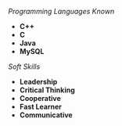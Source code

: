 _Programming Languages Known_
- __C++__
- __C__
- __Java__
- __MySQL__

_Soft Skills_
- __Leadership__
- __Critical Thinking__
- __Cooperative__
- __Fast Learner__
- __Communicative__
